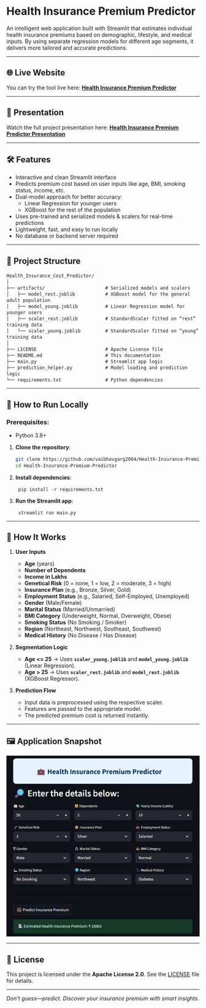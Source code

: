 # Health Insurance Premium Predictor

An intelligent web application built with Streamlit that estimates individual health insurance premiums based on demographic, lifestyle, and medical inputs. By using separate regression models for different age segments, it delivers more tailored and accurate predictions.

---

## 🌐 Live Website
You can try the tool live here: **[Health Insurance Premium Predictor](https://vaibhav-project-premium-prediction.streamlit.app/)**

---

## 🎥 Presentation
Watch the full project presentation here: **[Health Insurance Premium Predictor Presentation](https://vaibhav-projects.my.canva.site/health-insurance-premium-prediction)**

---

## 🛠 Features  
- Interactive and clean Streamlit interface  
- Predicts premium cost based on user inputs like age, BMI, smoking status, income, etc.  
- Dual-model approach for better accuracy:
    - Linear Regression for younger users
    - XGBoost for the rest of the population
- Uses pre-trained and serialized models & scalers for real-time predictions  
- Lightweight, fast, and easy to run locally
- No database or backend server required

---

## 📂 Project Structure

```
Health_Insurance_Cost_Predictor/
│
├── artifacts/                      # Serialized models and scalers
│   ├── model_rest.joblib           # XGBoost model for the general adult population
│   ├── model_young.joblib          # Linear Regression model for younger users
│   ├── scaler_rest.joblib          # StandardScaler fitted on “rest” training data
│   └── scaler_young.joblib         # StandardScaler fitted on “young” training data
│
├── LICENSE                         # Apache License file
├── README.md                       # This documentation
├── main.py                         # Streamlit app logic
├── prediction_helper.py            # Model loading and prediction logic
└── requirements.txt                # Python dependencies
```

---

## 🚀 How to Run Locally  
### Prerequisites:  
- Python 3.8+

1. **Clone the repository**:
   ```bash
   git clone https://github.com/vaibhavgarg2004/Health-Insurance-Premium-Predictor.git
   cd Health-Insurance-Premium-Predictor
   ```
2. **Install dependencies**:   
   ```commandline
    pip install -r requirements.txt
   ```
5. **Run the Streamlit app**:   
   ```commandline
    streamlit run main.py
   ```

---

## 🧠 How It Works

1. **User Inputs**  
   - **Age** (years)  
   - **Number of Dependents**  
   - **Income in Lakhs**  
   - **Genetical Risk** (0 = none, 1 = low, 2 = moderate, 3 = high)  
   - **Insurance Plan** (e.g., Bronze, Silver, Gold)  
   - **Employment Status** (e.g., Salaried, Self-Employed, Unemployed)  
   - **Gender** (Male/Female)  
   - **Marital Status** (Married/Unmarried)  
   - **BMI Category** (Underweight, Normal, Overweight, Obese)  
   - **Smoking Status** (No Smoking / Smoker)  
   - **Region** (Northeast, Northwest, Southeast, Southwest)  
   - **Medical History** (No Disease / Has Disease)  

2. **Segmentation Logic**  
   - **Age <= 25** → Uses **`scaler_young.joblib`** and **`model_young.joblib`** (Linear Regression).
   - **Age > 25** → Uses **`scaler_rest.joblib`** and **`model_rest.joblib`** (XGBoost Regressor).

3. **Prediction Flow**  
   - Input data is preprocessed using the respective scaler.  
   - Features are passed to the appropriate model.  
   - The predicted premium cost is returned instantly.

---
   
## 🖼️ Application Snapshot

![Application UI](insurance_predictor_ui_mockup.png)

---

## 📄 License
This project is licensed under the **Apache License 2.0**. See the [LICENSE](./LICENSE) file for details.

---

*Don’t guess—predict. Discover your insurance premium with smart insights.*

